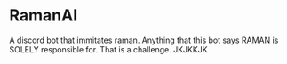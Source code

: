 # RamanAI 

A discord bot that immitates raman. Anything that this bot says RAMAN is SOLELY responsible for. That is a challenge. JKJKKJK 
